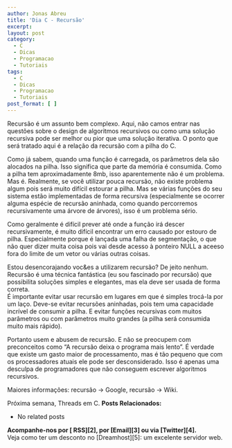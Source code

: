 ```yaml
---
author: Jonas Abreu
title: 'Dia C - Recursão'
excerpt:
layout: post
category:
  - C
  - Dicas
  - Programacao
  - Tutoriais
tags:
  - C
  - Dicas
  - Programacao
  - Tutoriais
post_format: [ ]
---
```

Recursão é um assunto bem complexo. Aqui, não camos entrar nas questões sobre o design de algoritmos recursivos ou como uma solução recursiva pode ser melhor ou pior que uma solução iterativa. O ponto que será tratado aqui é a relação da recursão com a pilha do C.

Como já sabem, quando uma função é carregada, os parâmetros dela são alocados na pilha. Isso significa que parte da memória é consumida. Como a pilha tem aproximadamente 8mb, isso aparentemente não é um problema. Mas é. Realmente, se você utilizar pouca recursão, não existe problema algum pois será muito difícil estourar a pilha. Mas se várias funções do seu sistema estão implementadas de forma recursiva (especialmente se ocorrer alguma espécie de recursão aninhada, como quando percorremos recursivamente uma árvore de árvores), isso é um problema sério.

Como geralmente é difícil prever até onde a função irá descer recursivamente, é muito difícil encontrar um erro causado por estouro de pilha. Especialmente porque é lançada uma falha de segmentação, o que não quer dizer muita coisa pois vai desde acesso à ponteiro NULL a aceeso fora do limite de um vetor ou várias outras coisas.

Estou desencorajando voc&es a utilizarem recursão? De jeito nenhum. Recursão é uma técnica fantástica (eu sou fascinado por recursão) que possibilita soluções simples e elegantes, mas ela deve ser usada de forma correta.  
É importante evitar usar recursão em lugares em que é simples trocá-la por um laço. Deve-se evitar recursões aninhadas, pois tem uma capacidade incrível de consumir a pilha. E evitar funções recursivas com muitos parâmetros ou com parâmetros muito grandes (a pilha será consumida muito mais rápido).

Portanto usem e abusem de recursão. E não se preocupem com preconceitos como “A recursão deixa o programa mais lento”. É verdade que existe um gasto maior de processamento, mas é tão pequeno que com os processadores atuais ele pode ser desconsiderado. Isso é apenas uma desculpa de programadores que não conseguem escrever algoritmos recursivos.

Maiores informações: recursão -> Google, recursão -> Wiki.

Próxima semana, Threads em C. 
**Posts Relacionados:** 
*   No related posts









**Acompanhe-nos por [ RSS][2], por [Email][3] ou via [Twitter][4].**  
Veja como ter um desconto no [Dreamhost][5]: um excelente servidor web.






